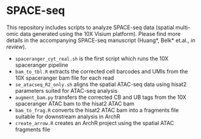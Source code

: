 # SPACE-seq

This repository includes scripts to analyze SPACE-seq data (spatial multi-omic data generated using the 10X Visium platform). Please find more details in the accompanying SPACE-seq manuscript (Huang*, Belk* et.al., _in review_).

- `spaceranger_cyt_real.sh` is the first script which runs the 10X spaceranger pipeline
- `bam_to_tbl.R` extracts the corrected cell barcodes and UMIs from the 10X spaceranger bam file for each read
- `se_atacseq_R2_only.sh` aligns the spatial ATAC-seq data using hisat2 parameters suited for ATAC-seq analysis
- `augment_bam.py` transfers the corrected CB and UB tags from the 10X spaceranger ATAC bam to the hisat2 ATAC bam
- `bam_to_frag.R` converts the hisat2 ATAC bam into a fragments file suitable for downstream analysis in ArchR
- `create_arrow.R` creates an ArchR project using the spatial ATAC fragments file
